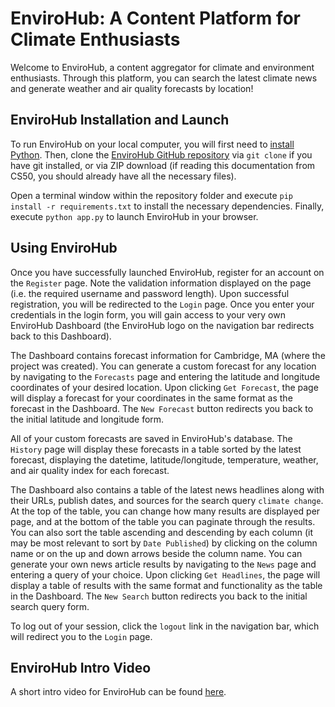 # EnviroHub: A Content Platform for Climate Enthusiasts

Welcome to EnviroHub, a content aggregator for climate and environment enthusiasts. Through this platform, you can search the latest climate news and generate weather and air quality forecasts by location!

## EnviroHub Installation and Launch

To run EnviroHub on your local computer, you will first need to [install Python](https://www.python.org/downloads/). Then, clone the [EnviroHub GitHub repository](https://github.com/kec1510/envirohub) via `git clone` if you have git installed, or via ZIP download (if reading this documentation from CS50, you should already have all the necessary files).

Open a terminal window within the repository folder and execute `pip install -r requirements.txt` to install the necessary dependencies. Finally, execute `python app.py` to launch EnviroHub in your browser.

## Using EnviroHub

Once you have successfully launched EnviroHub, register for an account on the `Register` page. Note the validation information displayed on the page (i.e. the required username and password length). Upon successful registration, you will be redirected to the `Login` page. Once you enter your credentials in the login form, you will gain access to your very own EnviroHub Dashboard (the EnviroHub logo on the navigation bar redirects back to this Dashboard).

The Dashboard contains forecast information for Cambridge, MA (where the project was created). You can generate a custom forecast for any location by navigating to the `Forecasts` page and entering the latitude and longitude coordinates of your desired location. Upon clicking `Get Forecast`, the page will display a forecast for your coordinates in the same format as the forecast in the Dashboard. The `New Forecast` button redirects you back to the initial latitude and longitude form.

All of your custom forecasts are saved in EnviroHub's database. The `History` page will display these forecasts in a table sorted by the latest forecast, displaying the datetime, latitude/longitude, temperature, weather, and air quality index for each forecast.

The Dashboard also contains a table of the latest news headlines along with their URLs, publish dates, and sources for the search query `climate change`. At the top of the table, you can change how many results are displayed per page, and at the bottom of the table you can paginate through the results. You can also sort the table ascending and descending by each column (it may be most relevant to sort by `Date Published`) by clicking on the column name or on the up and down arrows beside the column name. You can generate your own news article results by navigating to the `News` page and entering a query of your choice. Upon clicking `Get Headlines`, the page will display a table of results with the same format and functionality as the table in the Dashboard. The `New Search` button redirects you back to the initial search query form.

To log out of your session, click the `logout` link in the navigation bar, which will redirect you to the `Login` page.

## EnviroHub Intro Video

A short intro video for EnviroHub can be found [here](https://www.youtube.com/watch?v=Q1hSV7nxCbg).
